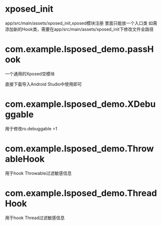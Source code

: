 # xposed_init
app/src/main/assets/xposed_init,xposed模块注册
里面只能放一个入口类
如需添加新的Hook类，需要在app/src/main/assets/xposed_init下修改文件全路径

# com.example.lsposed_demo.passHook
一个通用的Xposed空模块

直接下载导入Android Studio中使用即可

# com.example.lsposed_demo.XDebuggable
用于修改ro.debuggable =1 

# com.example.lsposed_demo.ThrowableHook
用于hook Throwable过滤敏感信息

# com.example.lsposed_demo.ThreadHook
用于hook Thread过滤敏感信息
